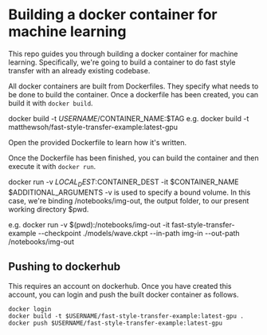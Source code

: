 # Building a docker container for machine learning
This repo guides you through building a docker container for machine learning. Specifically, we're going to build a container to do fast style transfer with an already existing codebase.

All docker containers are built from Dockerfiles. They specify what needs to be done to build the container. Once a dockerfile has been created, you can build it with `docker build`.

docker build -t $USERNAME/$CONTAINER_NAME:$TAG
e.g. docker build -t matthewsoh/fast-style-transfer-example:latest-gpu

Open the provided Dockerfile to learn how it's written.

Once the Dockerfile has been finished, you can build the container and then execute it with `docker run`.

docker run -v $LOCAL_DEST:$CONTAINER_DEST -it $CONTAINER_NAME $ADDITIONAL_ARGUMENTS
  -v is used to specify a bound volume. In this case, we're binding /notebooks/img-out, the output folder, to our present working directory $pwd.

e.g. docker run -v $(pwd):/notebooks/img-out -it fast-style-transfer-example --checkpoint ./models/wave.ckpt --in-path img-in --out-path /notebooks/img-out

## Pushing to dockerhub
This requires an account on dockerhub. Once you have created this account, you can login and push the built docker container as follows.

```
docker login
docker build -t $USERNAME/fast-style-transfer-example:latest-gpu .
docker push $USERNAME/fast-style-transfer-example:latest-gpu
```
